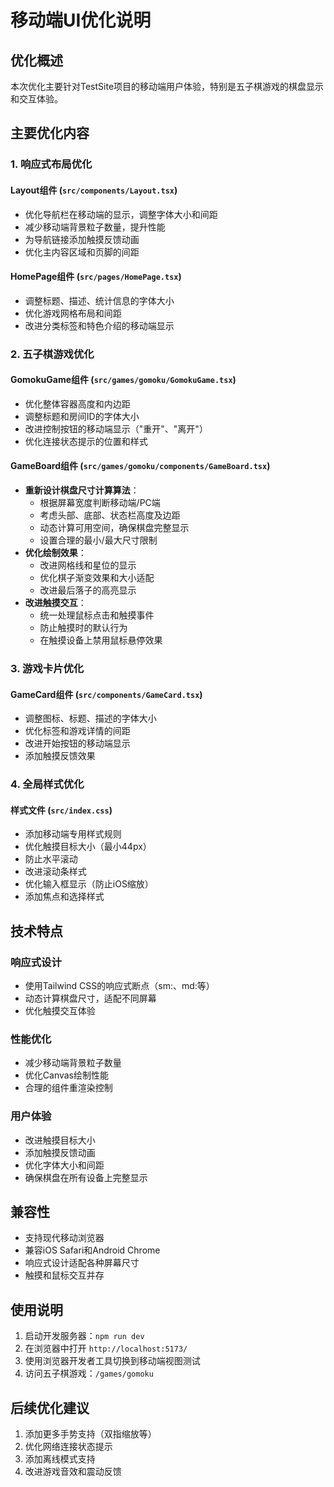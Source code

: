 # 移动端UI优化说明

## 优化概述

本次优化主要针对TestSite项目的移动端用户体验，特别是五子棋游戏的棋盘显示和交互体验。

## 主要优化内容

### 1. 响应式布局优化

#### Layout组件 (`src/components/Layout.tsx`)
- 优化导航栏在移动端的显示，调整字体大小和间距
- 减少移动端背景粒子数量，提升性能
- 为导航链接添加触摸反馈动画
- 优化主内容区域和页脚的间距

#### HomePage组件 (`src/pages/HomePage.tsx`)
- 调整标题、描述、统计信息的字体大小
- 优化游戏网格布局和间距
- 改进分类标签和特色介绍的移动端显示

### 2. 五子棋游戏优化

#### GomokuGame组件 (`src/games/gomoku/GomokuGame.tsx`)
- 优化整体容器高度和内边距
- 调整标题和房间ID的字体大小
- 改进控制按钮的移动端显示（"重开"、"离开"）
- 优化连接状态提示的位置和样式

#### GameBoard组件 (`src/games/gomoku/components/GameBoard.tsx`)
- **重新设计棋盘尺寸计算算法**：
  - 根据屏幕宽度判断移动端/PC端
  - 考虑头部、底部、状态栏高度及边距
  - 动态计算可用空间，确保棋盘完整显示
  - 设置合理的最小/最大尺寸限制
- **优化绘制效果**：
  - 改进网格线和星位的显示
  - 优化棋子渐变效果和大小适配
  - 改进最后落子的高亮显示
- **改进触摸交互**：
  - 统一处理鼠标点击和触摸事件
  - 防止触摸时的默认行为
  - 在触摸设备上禁用鼠标悬停效果

### 3. 游戏卡片优化

#### GameCard组件 (`src/components/GameCard.tsx`)
- 调整图标、标题、描述的字体大小
- 优化标签和游戏详情的间距
- 改进开始按钮的移动端显示
- 添加触摸反馈效果

### 4. 全局样式优化

#### 样式文件 (`src/index.css`)
- 添加移动端专用样式规则
- 优化触摸目标大小（最小44px）
- 防止水平滚动
- 改进滚动条样式
- 优化输入框显示（防止iOS缩放）
- 添加焦点和选择样式

## 技术特点

### 响应式设计
- 使用Tailwind CSS的响应式断点（sm:、md:等）
- 动态计算棋盘尺寸，适配不同屏幕
- 优化触摸交互体验

### 性能优化
- 减少移动端背景粒子数量
- 优化Canvas绘制性能
- 合理的组件重渲染控制

### 用户体验
- 改进触摸目标大小
- 添加触摸反馈动画
- 优化字体大小和间距
- 确保棋盘在所有设备上完整显示

## 兼容性

- 支持现代移动浏览器
- 兼容iOS Safari和Android Chrome
- 响应式设计适配各种屏幕尺寸
- 触摸和鼠标交互并存

## 使用说明

1. 启动开发服务器：`npm run dev`
2. 在浏览器中打开 `http://localhost:5173/`
3. 使用浏览器开发者工具切换到移动端视图测试
4. 访问五子棋游戏：`/games/gomoku`

## 后续优化建议

1. 添加更多手势支持（双指缩放等）
2. 优化网络连接状态提示
3. 添加离线模式支持
4. 改进游戏音效和震动反馈